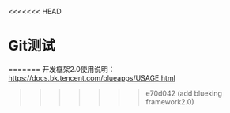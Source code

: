 <<<<<<< HEAD
# Git测试
=======
开发框架2.0使用说明：https://docs.bk.tencent.com/blueapps/USAGE.html
>>>>>>> e70d042 (add blueking framework2.0)
